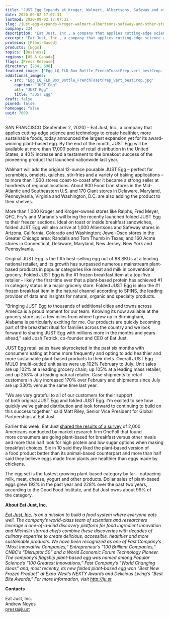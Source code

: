 ```yaml
---
title: "JUST Egg Expands at Kroger, Walmart, Albertsons, Safeway and other stores nationwide"
date: 2020-09-02 17:07:31
lastmod: 2020-09-02 17:07:31
slug: /just-egg-expands-kroger-walmart-albertsons-safeway-and-other-stores-nationwide
company: 234
description: "Eat Just, Inc., a company that applies cutting-edge science and technology to create healthier, more sustainable foods, today announced the largest expansion yet for its award-winning plant-based egg. By the end of the month, JUST Egg will be available at more than 17,000 points of retail distribution in the United States, a 40% increase and a testament to the breakout success of the pioneering product that launched nationwide last year."
excerpt: "Eat Just, Inc., a company that applies cutting-edge science and technology to create healthier, more sustainable foods, today announced the largest expansion yet for its award-winning plant-based egg. By the end of the month, JUST Egg will be available at more than 17,000 points of retail distribution in the United States, a 40% increase and a testament to the breakout success of the pioneering product that launched nationwide last year."
proteins: [Plant-Based]
products: [Eggs]
topics: [Business]
regions: [US & Canada]
flags: [Press Release]
directory: [234, 698]
featured_image: ["Egg_LQ_FLD_Box_Bottle_FrenchToastPrep_vert_bestCrop.jpg"]
additional_images:
  - src: "Egg_LQ_FLD_Box_Bottle_FrenchToastPrep_vert_bestCrop.jpg"
    caption: "JUST Egg"
    alt: "JUST Egg"
    title: "JUST Egg"
draft: false
pinned: false
homepage: false
uuid: 7609
---
```

<p>SAN FRANCISCO (September 2, 2020) – Eat Just, Inc., a company that applies cutting-edge science and technology to create healthier, more sustainable foods, today announced the largest expansion yet for its award-winning plant-based egg. By the end of the month, JUST Egg will be available at more than 17,000 points of retail distribution in the United States, a 40% increase and a testament to the breakout success of the pioneering product that launched nationwide last year.</p>
<p>Walmart will add the original 12-ounce pourable JUST Egg – perfect for scrambles, omelets, quiches, stir-fries and a variety of baking applications – to more than 1,900 stores coast-to-coast after it became a strong seller at hundreds of regional locations. About 900 Food Lion stores in the Mid-Atlantic and Southeastern U.S. and 170 Giant stores in Delaware, Maryland, Pennsylvania, Virginia and Washington, D.C. are also adding the product to their shelves.</p>
<p>More than 1,000 Kroger and Kroger-owned stores like Ralphs, Fred Meyer, QFC, Fry's and Mariano's will bring the recently launched folded JUST Egg to their freezer sections. Ideal on toast or inside breakfast sandwiches, folded JUST Egg will also arrive at 1,000 Albertsons and Safeway stores in Arizona, California, Colorado and Washington; Jewel-Osco stores in the Greater Chicago area; Randalls and Tom Thumb in Texas; and 160 Acme stores in Connecticut, Delaware, Maryland, New Jersey, New York and Pennsylvania.</p>
<p>Original JUST Egg is the fifth best-selling egg out of 88 SKUs at a leading national retailer, and its growth has surpassed numerous mainstream plant-based products in popular categories like meat and milk in conventional grocery. Folded JUST Egg is the #1 frozen breakfast item at a top-five retailer – likely the first time ever that a plant-based protein has achieved #1 in category status in a major grocery store. Folded JUST Egg is also the #1 frozen breakfast item in the natural channel according to SPINS, the leading provider of data and insights for natural, organic and specialty products.</p>
<p>"Bringing JUST Egg to thousands of additional cities and towns across America is a proud moment for our team. Knowing its now available at the grocery store just a few miles from where I grew up in Birmingham, Alabama is particularly exciting for me. Our products are quickly becoming part of the breakfast ritual for families across the country and we look forward to sharing JUST Egg with millions more in the months and years ahead,” said Josh Tetrick, co-founder and CEO of Eat Just.</p>
<p>JUST Egg retail sales have skyrocketed in the past six months with consumers eating at home more frequently and opting to add healthier and more sustainable plant-based products to their diets. Overall JUST Egg MULO (multi-outlet) unit sales were up 102% February to July. Unit sales are up 102% at a leading grocery chain; up 105% at a leading mass retailer; and up 253% at a leading natural retailer. Case shipments to retail customers in July increased 170% over February and shipments since July are up 330% versus the same time last year.</p>
<p>"We are very grateful to all of our customers for their support of both original JUST Egg and folded JUST Egg. I'm excited to see how quickly we’ve gained distribution and look forward to continuing to build on this success together," said Matt Riley, Senior Vice President for Global Partnerships at Eat Just.</p>
<p>Earlier this week, Eat Just <a href="https://www.businesswire.com/news/home/20200901005343/en/Americans-Plant-Based-Breakfast-New-Study-Finds">shared the results of a survey</a> of 2,000 Americans conducted by market research firm OnePoll that found more consumers are going plant-based for breakfast versus other meals and more than half look for high protein and low sugar options when making breakfast choices. Six in 10 said they liked the plant-based version of a food product better than its animal-based counterpart and more than half said they believe eggs made from plants are healthier than eggs made by chickens.</p>
<p>The egg set is the fastest growing plant-based category by far – outpacing milk, meat, cheese, yogurt and other products. Dollar sales of plant-based eggs grew 192% in the past year and 228% over the past two years, according to the Good Food Institute, and Eat Just owns about 99% of the category.</p>
<p><strong>About Eat Just, Inc.</strong></p>
<p><em><a href="https://cts.businesswire.com/ct/CT?id=smartlink&url=http%3A%2F%2Fju.st%2F&esheet=52277930&newsitemid=20200902005368&lan=en-US&anchor=Eat+Just%2C+Inc.&index=2&md5=d0abf24b4d13c387d80b4a331b202076">Eat Just, Inc.</a></em><em> is on a mission to build a food system where everyone eats well. The company’s world-class team of scientists and researchers leverage a one-of-a-kind discovery platform for food ingredient innovation and Michelin starred chefs combine these discoveries with decades of culinary expertise to create delicious, accessible, healthier and more sustainable products. We have been recognized as one of Fast Company’s “Most Innovative Companies,” Entrepreneur’s “100 Brilliant Companies,” CNBC’s “Disruptor 50” and a World Economic Forum Technology Pioneer. The company’s flagship plant-based egg was named among Popular Science’s “100 Greatest Innovations,” Fast Company’s “World Changing Ideas” and, most recently, its new folded plant-based egg won “Best New Frozen Product” at Expo West’s NEXTY Awards and Delicious Living’s “Best Bite Awards.” For more information, visit <a href="https://cts.businesswire.com/ct/CT?id=smartlink&url=http%3A%2F%2Fju.st%2F&esheet=52277930&newsitemid=20200902005368&lan=en-US&anchor=http%3A%2F%2Fju.st&index=3&md5=b07a98438919aa1aa6919ee0e7f345b6">http://ju.st</a>.</em></p>
<p><strong>Contacts</strong></p>
<p>Eat Just, Inc.<br />
Andrew Noyes<br />
<a href="mailto:press@ju.st">press@ju.st</a></p>
